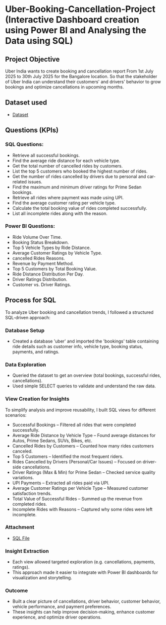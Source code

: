 # Uber-Booking-Cancellation-Project (Interactive Dashboard creation using Power BI and Analysing the Data using SQL)
## Project Objective
Uber India wants to create booking and cancellation report From 1st July 2025 to 30th July 2025 for the Bangalore location. So that the stakeholder of Uber India can understand their customers' and drivers' behavior to grow bookings and optimize cancellations in upcoming months.

## Dataset used
- <a href="https://github.com/PritamSaha234/Uber-Booking-Cancellation-Project/blob/main/Bookings.csv">Dataset</a>

## Questions (KPIs)
### SQL Questions:
- Retrieve all successful bookings.
- Find the average ride distance for each vehicle type.
- Get the total number of cancelled rides by customers.
- List the top 5 customers who booked the highest number of rides.
- Get the number of rides cancelled by drivers due to personal and car-related issues.
- Find the maximum and minimum driver ratings for Prime Sedan bookings.
- Retrieve all rides where payment was made using UPI.
- Find the average customer rating per vehicle type.
- Calculate the total booking value of rides completed successfully.
- List all incomplete rides along with the reason.
### Power BI Questions:
- Ride Volume Over Time.
- Booking Status Breakdown.
- Top 5 Vehicle Types by Ride Distance.
- Average Customer Ratings by Vehicle Type.
- cancelled Rides Reasons.
- Revenue by Payment Method.
- Top 5 Customers by Total Booking Value.
- Ride Distance Distribution Per Day.
- Driver Ratings Distribution.
- Customer vs. Driver Ratings.

## Process for SQL
To analyze Uber booking and cancellation trends, I followed a structured SQL-driven approach:
### Database Setup
- Created a database 'uber' and imported the 'bookings' table containing ride details such as customer info, vehicle type, booking status, payments, and ratings.
### Data Exploration
- Queried the dataset to get an overview (total bookings, successful rides, cancellations).
- Used simple SELECT queries to validate and understand the raw data.
### View Creation for Insights
To simplify analysis and improve reusability, I built SQL views for different scenarios:
- Successful Bookings – Filtered all rides that were completed successfully.
- Average Ride Distance by Vehicle Type – Found average distances for Autos, Prime Sedans, SUVs, Bikes, etc.
- Cancelled Rides by Customers – Counted how many rides customers canceled.
- Top 5 Customers – Identified the most frequent riders.
- Rides Cancelled by Drivers (Personal/Car Issues) – Focused on driver-side cancellations.
- Driver Ratings (Max & Min) for Prime Sedan – Checked service quality variations.
- UPI Payments – Extracted all rides paid via UPI.
- Average Customer Ratings per Vehicle Type – Measured customer satisfaction trends.
- Total Value of Successful Rides – Summed up the revenue from completed rides.
- Incomplete Rides with Reasons – Captured why some rides were left incomplete.
### Attachment
- <a href="https://github.com/PritamSaha234/Uber-Booking-Cancellation-Project/blob/main/uberBooking.sql">SQL File</a>
### Insight Extraction
- Each view allowed targeted exploration (e.g. cancellations, payments, ratings).
- This approach made it easier to integrate with Power BI dashboards for visualization and storytelling.
### Outcome
- Built a clear picture of cancellations, driver behavior, customer behavior, vehicle performance, and payment preferences.
- These insights can help improve decision-making, enhance customer experience, and optimize driver operations.

